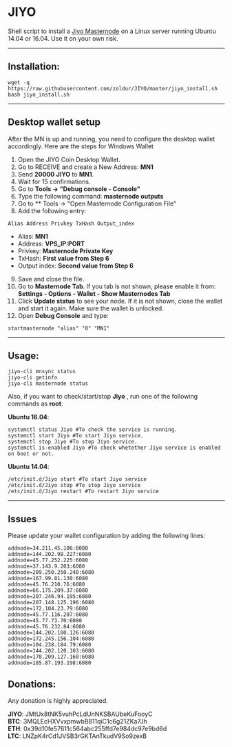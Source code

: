 # JIYO
Shell script to install a [Jiyo Masternode](http://www.jiyo.io/) on a Linux server running Ubuntu 14.04 or 16.04. Use it on your own risk.

***
## Installation:
```
wget -q https://raw.githubusercontent.com/zoldur/JIYO/master/jiyo_install.sh
bash jiyo_install.sh
```
***

## Desktop wallet setup

After the MN is up and running, you need to configure the desktop wallet accordingly. Here are the steps for Windows Wallet
1. Open the JIYO Coin Desktop Wallet.
2. Go to RECEIVE and create a New Address: **MN1**
3. Send **20000** **JIYO** to **MN1**.
4. Wait for 15 confirmations.
5. Go to **Tools -> "Debug console - Console"**
6. Type the following command: **masternode outputs**
7. Go to  ** Tools -> "Open Masternode Configuration File"
8. Add the following entry:
```
Alias Address Privkey TxHash Output_index
```
* Alias: **MN1**
* Address: **VPS_IP:PORT**
* Privkey: **Masternode Private Key**
* TxHash: **First value from Step 6**
* Output index:  **Second value from Step 6**
9. Save and close the file.
10. Go to **Masternode Tab**. If you tab is not shown, please enable it from: **Settings - Options - Wallet - Show Masternodes Tab**
11. Click **Update status** to see your node. If it is not shown, close the wallet and start it again. Make sure the wallet is unlocked.
12. Open **Debug Console** and type:
```
startmasternode "alias" "0" "MN1"
```
***

## Usage:
```
jiyo-cli mnsync status
jiyo-cli getinfo
jiyo-cli masternode status
```
Also, if you want to check/start/stop **Jiyo** , run one of the following commands as **root**:

**Ubuntu 16.04**:
```
systemctl status Jiyo #To check the service is running.
systemctl start Jiyo #To start Jiyo service.
systemctl stop Jiyo #To stop Jiyo service.
systemctl is-enabled Jiyo #To check whetether Jiyo service is enabled on boot or not.
```
**Ubuntu 14.04**:  
```
/etc/init.d/Jiyo start #To start Jiyo service
/etc/init.d/Jiyo stop #To stop Jiyo service
/etc/init.d/Jiyo restart #To restart Jiyo service
```
***

## Issues
Please update your wallet configuration by adding the following lines:
```
addnode=34.211.45.106:6080
addnode=144.202.98.227:6080
addnode=45.77.252.225:6080
addnode=37.143.9.203:6080
addnode=209.250.250.240:6080
addnode=167.99.81.130:6080
addnode=45.76.210.76:6080
addnode=66.175.209.37:6080
addnode=207.246.94.195:6080
addnode=207.148.125.196:6080
addnode=172.104.23.79:6080
addnode=45.77.116.207:6080
addnode=45.77.73.70:6080
addnode=45.76.232.84:6080
addnode=144.202.100.126:6080
addnode=172.245.156.104:6080
addnode=104.238.184.79:6080
addnode=144.202.120.103:6080
addnode=178.209.127.160:6080
addnode=185.87.193.198:6080
```

## Donations:  

Any donation is highly appreciated.  

**JIYO**: JMtUx8tNK5vuhPcLdUnNKSBAUbeKuFooyC  
**BTC**: 3MQLEcHXVvxpmwbB811qiC1c6g21ZKa7Jh  
**ETH**: 0x39d10fe57611c564abc255ffd7e984dc97e9bd6d  
**LTC**: LNZpK4rCd1JVSB3rGKTAnTkudV9So9zexB

